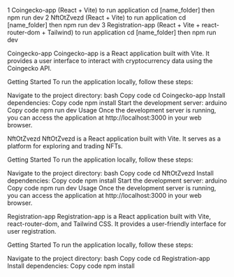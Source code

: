 1 Coingecko-app (React + Vite) to run application cd [name_folder] then npm run dev
2 NftOtZvezd (React + Vite) to run application cd [name_folder] then npm run dev
3 Registration-app (React + Vite + react-router-dom + Tailwind) to run application cd [name_folder] then npm run dev

Coingecko-app
Coingecko-app is a React application built with Vite. It provides a user interface to interact with cryptocurrency data using the Coingecko API.

Getting Started
To run the application locally, follow these steps:

Navigate to the project directory:
bash
Copy code
cd Coingecko-app
Install dependencies:
Copy code
npm install
Start the development server:
arduino
Copy code
npm run dev
Usage
Once the development server is running, you can access the application at http://localhost:3000 in your web browser.

NftOtZvezd
NftOtZvezd is a React application built with Vite. It serves as a platform for exploring and trading NFTs.

Getting Started
To run the application locally, follow these steps:

Navigate to the project directory:
bash
Copy code
cd NftOtZvezd
Install dependencies:
Copy code
npm install
Start the development server:
arduino
Copy code
npm run dev
Usage
Once the development server is running, you can access the application at http://localhost:3000 in your web browser.

Registration-app
Registration-app is a React application built with Vite, react-router-dom, and Tailwind CSS. It provides a user-friendly interface for user registration.

Getting Started
To run the application locally, follow these steps:

Navigate to the project directory:
bash
Copy code
cd Registration-app
Install dependencies:
Copy code
npm install
